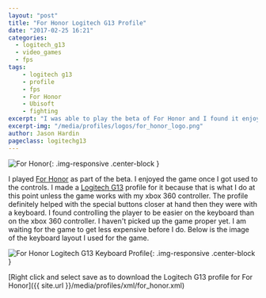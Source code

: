 ```yaml
---
layout: "post"
title: "For Honor Logitech G13 Profile"
date: "2017-02-25 16:21"
categories:
  - logitech_g13
  - video_games
  - fps
tags:
    - logitech g13
    - profile
    - fps
    - For Honor
    - Ubisoft
    - fighting
excerpt: "I was able to play the beta of For Honor and I found it enjoyable once I got used to the controls. This profile should provide all the keys needed in the right spots for how often you will use them."
excerpt-img: "/media/profiles/logos/for_honor_logo.png"
author: Jason Hardin
pageclass: logitechg13
---
```

![For Honor]({{site.url}}/media/profiles/logos/for_honor_logo.png){: .img-responsive  .center-block }

I played [For Honor](http://forhonor.ubisoft.com/game/en-US/home/index.aspx) as part of the beta. I enjoyed the game once I got used to the controls. I made a [Logitech G13](http://gaming.logitech.com/en-us/product/g13-advanced-gameboard) profile for it because that is what I do at this point unless the game works with my xbox 360 controller. The profile definitely helped with the special buttons closer at hand then they were with a keyboard. I found controlling the player to be easier on the keyboard than on the xbox 360 controller. I haven't picked up the game proper yet. I am waiting for the game to get less expensive before I do. Below is the image of the keyboard layout I used for the game.

![For Honor Logitech G13 Keyboard Profile]({{site.url}}/media/profiles/layouts/for_honor_keyboard_layout.png){: .img-responsive  .center-block }

[Right click and select save as to download the Logitech G13 profile for For Honor]({{ site.url }}/media/profiles/xml/for_honor.xml)
